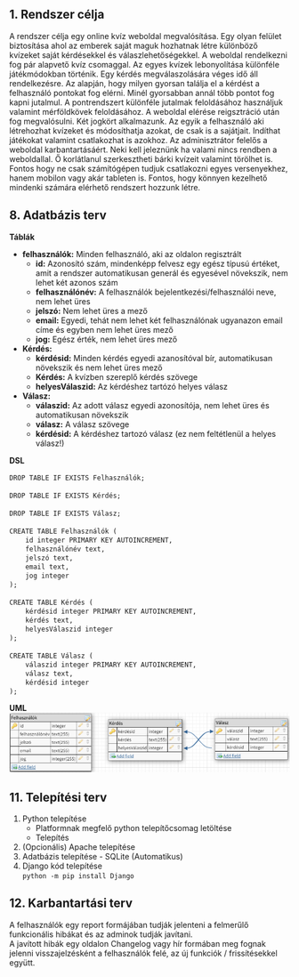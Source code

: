 ## 1. Rendszer célja

A rendszer célja egy online kvíz weboldal megvalósítása. Egy olyan felület biztosítása ahol az emberek saját maguk hozhatnak létre különböző kvízeket saját kérdésekkel és válaszlehetőségekkel. A weboldal rendelkezni fog pár alapvető kvíz csomaggal. Az egyes kvízek lebonyolítása különféle játékmódokban történik. Egy kérdés megválaszolására véges idő áll rendelkezésre. Az alapján, hogy milyen gyorsan találja el a kérdést a felhasználó pontokat fog elérni. Minél gyorsabban annál több pontot fog kapni jutalmul. A pontrendszert különféle jutalmak feloldásához használjuk valamint mérföldkövek feloldásához. A weboldal elérése reigsztráció után fog megvalósulni. Két jogkört alkalmazunk. Az egyik a felhasználó aki létrehozhat kvízeket és módosíthatja azokat, de csak is a sajátjait. Indíthat játékokat valamint csatlakozhat is azokhoz. Az adminisztrátor felelős a weboldal karbantartásáért. Neki kell jeleznünk ha valami nincs rendben a weboldallal. Ő korlátlanul szerkesztheti bárki kvízeit valamint törölhet is. Fontos hogy ne csak számítógépen tudjuk csatlakozni egyes versenyekhez, hanem mobilon vagy akár tableten is. Fontos, hogy könnyen kezelhető mindenki számára elérhető rendszert hozzunk létre.

## 8. Adatbázis terv

**Táblák**
- **felhasználók:** Minden felhasználó, aki az oldalon regisztrált
  - **id:** Azonosító szám, mindenképp felvesz egy egész típusú értéket, amit a rendszer automatikusan generál és egyesével növekszik, nem lehet két azonos szám
  - **felhasználónév:** A felhasználók bejelentkezési/felhasználói neve, nem lehet üres
  - **jelszó:** Nem lehet üres a mező
  - **email:** Egyedi, tehát nem lehet két felhasználónak ugyanazon email címe és egyben nem lehet üres mező
  - **jog:** Egész érték, nem lehet üres mező
- **Kérdés:**
  - **kérdésid:** Minden kérdés egyedi azanosítóval bír, automatikusan növekszik és nem lehet üres mező
  - **Kérdés:** A kvízben szereplő kérdés szövege
  - **helyesVálaszid:** Az kérdéshez tartózó helyes válasz
- **Válasz:**
  - **válaszid:** Az adott válasz egyedi azonosítója, nem lehet üres és automatikusan növekszik
  - **válasz:** A válasz szövege
  - **kérdésid:** A kérdéshez tartozó válasz (ez nem feltétlenül a helyes válasz!)

**DSL**
```
DROP TABLE IF EXISTS Felhasználók;

DROP TABLE IF EXISTS Kérdés;

DROP TABLE IF EXISTS Válasz;

CREATE TABLE Felhasználók (
	id integer PRIMARY KEY AUTOINCREMENT,
	felhasználónév text,
	jelszó text,
	email text,
	jog integer
);

CREATE TABLE Kérdés (
	kérdésid integer PRIMARY KEY AUTOINCREMENT,
	kérdés text,
	helyesVálaszid integer
);

CREATE TABLE Válasz (
	válaszid integer PRIMARY KEY AUTOINCREMENT,
	válasz text,
	kérdésid integer
);

```
**UML**
![Adatbázis terv](../Dokumentacio/Képek/Adatbázis.PNG)

## 11. Telepítési terv

1. Python telepítése
   * Platformnak megfelő python telepítőcsomag letöltése
   * Telepítés
2. (Opcionális) Apache telepítése
3. Adatbázis telepítése - SQLite (Automatikus)
4. Django kód telepítése <br> ```python -m pip install Django```

## 12. Karbantartási terv

A felhasználók egy report formájában tudják jelenteni a felmerűlő funkcionális hibákat és az adminok tudják javítani. <br>
A javított hibák egy oldalon Changelog vagy hír formában meg fognak jelenni visszajelzésként a felhasználók felé, az új funkciók / frissítésekkel együtt.